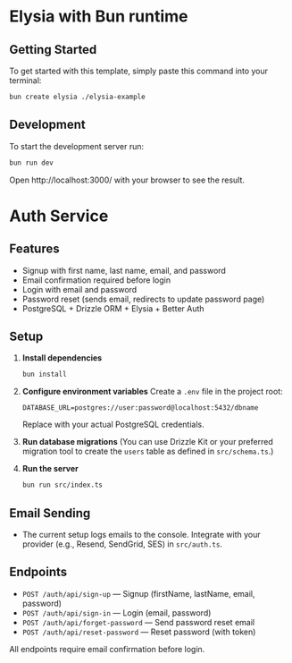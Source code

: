 # Elysia with Bun runtime

## Getting Started
To get started with this template, simply paste this command into your terminal:
```bash
bun create elysia ./elysia-example
```

## Development
To start the development server run:
```bash
bun run dev
```

Open http://localhost:3000/ with your browser to see the result.

# Auth Service

## Features
- Signup with first name, last name, email, and password
- Email confirmation required before login
- Login with email and password
- Password reset (sends email, redirects to update password page)
- PostgreSQL + Drizzle ORM + Elysia + Better Auth

## Setup

1. **Install dependencies**
   ```sh
   bun install
   ```

2. **Configure environment variables**
   Create a `.env` file in the project root:
   ```env
   DATABASE_URL=postgres://user:password@localhost:5432/dbname
   ```
   Replace with your actual PostgreSQL credentials.

3. **Run database migrations**
   (You can use Drizzle Kit or your preferred migration tool to create the `users` table as defined in `src/schema.ts`.)

4. **Run the server**
   ```sh
   bun run src/index.ts
   ```

## Email Sending
- The current setup logs emails to the console. Integrate with your provider (e.g., Resend, SendGrid, SES) in `src/auth.ts`.

## Endpoints
- `POST /auth/api/sign-up` — Signup (firstName, lastName, email, password)
- `POST /auth/api/sign-in` — Login (email, password)
- `POST /auth/api/forget-password` — Send password reset email
- `POST /auth/api/reset-password` — Reset password (with token)

All endpoints require email confirmation before login.